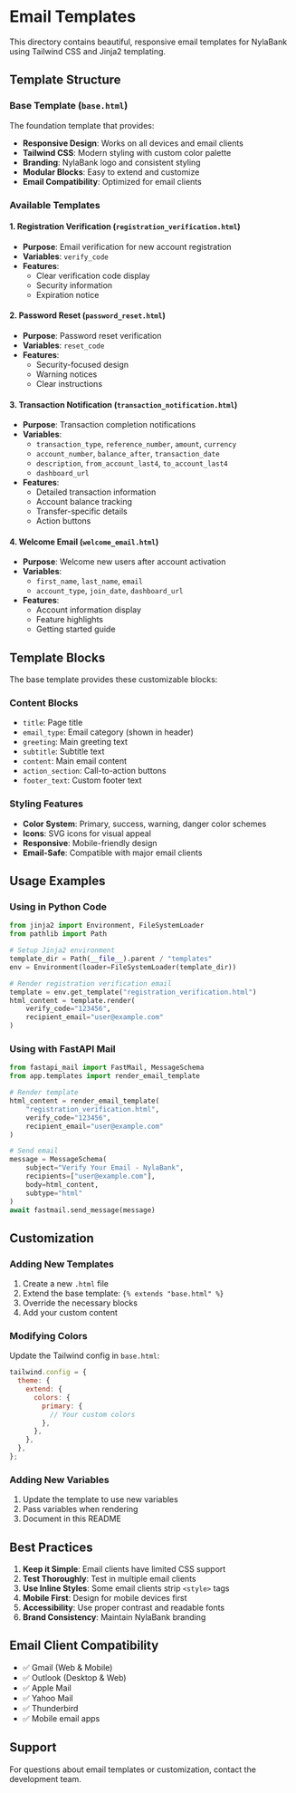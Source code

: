 # Email Templates

This directory contains beautiful, responsive email templates for NylaBank using Tailwind CSS and Jinja2 templating.

## Template Structure

### Base Template (`base.html`)

The foundation template that provides:

- **Responsive Design**: Works on all devices and email clients
- **Tailwind CSS**: Modern styling with custom color palette
- **Branding**: NylaBank logo and consistent styling
- **Modular Blocks**: Easy to extend and customize
- **Email Compatibility**: Optimized for email clients

### Available Templates

#### 1. Registration Verification (`registration_verification.html`)

- **Purpose**: Email verification for new account registration
- **Variables**: `verify_code`
- **Features**:
  - Clear verification code display
  - Security information
  - Expiration notice

#### 2. Password Reset (`password_reset.html`)

- **Purpose**: Password reset verification
- **Variables**: `reset_code`
- **Features**:
  - Security-focused design
  - Warning notices
  - Clear instructions

#### 3. Transaction Notification (`transaction_notification.html`)

- **Purpose**: Transaction completion notifications
- **Variables**:
  - `transaction_type`, `reference_number`, `amount`, `currency`
  - `account_number`, `balance_after`, `transaction_date`
  - `description`, `from_account_last4`, `to_account_last4`
  - `dashboard_url`
- **Features**:
  - Detailed transaction information
  - Account balance tracking
  - Transfer-specific details
  - Action buttons

#### 4. Welcome Email (`welcome_email.html`)

- **Purpose**: Welcome new users after account activation
- **Variables**:
  - `first_name`, `last_name`, `email`
  - `account_type`, `join_date`, `dashboard_url`
- **Features**:
  - Account information display
  - Feature highlights
  - Getting started guide

## Template Blocks

The base template provides these customizable blocks:

### Content Blocks

- `title`: Page title
- `email_type`: Email category (shown in header)
- `greeting`: Main greeting text
- `subtitle`: Subtitle text
- `content`: Main email content
- `action_section`: Call-to-action buttons
- `footer_text`: Custom footer text

### Styling Features

- **Color System**: Primary, success, warning, danger color schemes
- **Icons**: SVG icons for visual appeal
- **Responsive**: Mobile-friendly design
- **Email-Safe**: Compatible with major email clients

## Usage Examples

### Using in Python Code

```python
from jinja2 import Environment, FileSystemLoader
from pathlib import Path

# Setup Jinja2 environment
template_dir = Path(__file__).parent / "templates"
env = Environment(loader=FileSystemLoader(template_dir))

# Render registration verification email
template = env.get_template("registration_verification.html")
html_content = template.render(
    verify_code="123456",
    recipient_email="user@example.com"
)
```

### Using with FastAPI Mail

```python
from fastapi_mail import FastMail, MessageSchema
from app.templates import render_email_template

# Render template
html_content = render_email_template(
    "registration_verification.html",
    verify_code="123456",
    recipient_email="user@example.com"
)

# Send email
message = MessageSchema(
    subject="Verify Your Email - NylaBank",
    recipients=["user@example.com"],
    body=html_content,
    subtype="html"
)
await fastmail.send_message(message)
```

## Customization

### Adding New Templates

1. Create a new `.html` file
2. Extend the base template: `{% extends "base.html" %}`
3. Override the necessary blocks
4. Add your custom content

### Modifying Colors

Update the Tailwind config in `base.html`:

```javascript
tailwind.config = {
  theme: {
    extend: {
      colors: {
        primary: {
          // Your custom colors
        },
      },
    },
  },
};
```

### Adding New Variables

1. Update the template to use new variables
2. Pass variables when rendering
3. Document in this README

## Best Practices

1. **Keep it Simple**: Email clients have limited CSS support
2. **Test Thoroughly**: Test in multiple email clients
3. **Use Inline Styles**: Some email clients strip `<style>` tags
4. **Mobile First**: Design for mobile devices first
5. **Accessibility**: Use proper contrast and readable fonts
6. **Brand Consistency**: Maintain NylaBank branding

## Email Client Compatibility

- ✅ Gmail (Web & Mobile)
- ✅ Outlook (Desktop & Web)
- ✅ Apple Mail
- ✅ Yahoo Mail
- ✅ Thunderbird
- ✅ Mobile email apps

## Support

For questions about email templates or customization, contact the development team.
